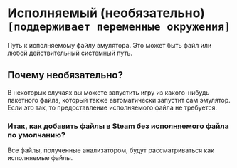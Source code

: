 # Исполняемый (необязательно) `[поддерживает переменные окружения]`

Путь к исполняемому файлу эмулятора. Это может быть файл или любой действительный системный путь.

## Почему необязательно?

В некоторых случаях вы можете запустить игру из какого-нибудь пакетного файла, который также автоматически запустит сам эмулятор. Если это так, то предоставление исполняемого файла не требуется.

### Итак, как добавить файлы в Steam без исполняемого файла по умолчанию?

Все файлы, полученные анализатором, будут рассматриваться как исполняемые файлы.
